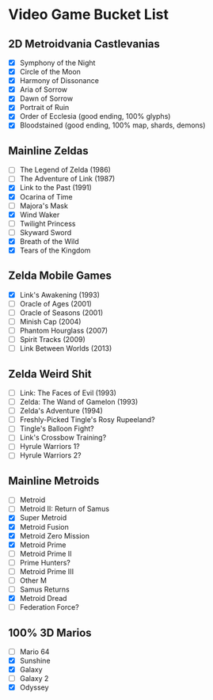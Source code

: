 # Video Game Bucket List

## 2D Metroidvania Castlevanias
- [x] Symphony of the Night
- [x] Circle of the Moon
- [x] Harmony of Dissonance
- [x] Aria of Sorrow
- [x] Dawn of Sorrow
- [x] Portrait of Ruin 
- [x] Order of Ecclesia (good ending, 100% glyphs)
- [x] Bloodstained (good ending, 100% map, shards, demons)

## Mainline Zeldas
- [ ] The Legend of Zelda (1986)
- [ ] The Adventure of Link (1987)
- [x] Link to the Past (1991)
- [x] Ocarina of Time
- [ ] Majora's Mask
- [x] Wind Waker
- [ ] Twilight Princess
- [ ] Skyward Sword
- [x] Breath of the Wild
- [x] Tears of the Kingdom

## Zelda Mobile Games
- [x] Link's Awakening (1993)
- [ ] Oracle of Ages (2001)
- [ ] Oracle of Seasons (2001)
- [ ] Minish Cap (2004)
- [ ] Phantom Hourglass (2007)
- [ ] Spirit Tracks (2009)
- [ ] Link Between Worlds (2013)

## Zelda Weird Shit
- [ ] Link: The Faces of Evil (1993)
- [ ] Zelda: The Wand of Gamelon (1993)
- [ ] Zelda's Adventure (1994)
- [ ] Freshly-Picked Tingle's Rosy Rupeeland?
- [ ] Tingle's Balloon Fight?
- [ ] Link's Crossbow Training?
- [ ] Hyrule Warriors 1?
- [ ] Hyrule Warriors 2?

## Mainline Metroids
- [ ] Metroid
- [ ] Metroid II: Return of Samus
- [x] Super Metroid
- [x] Metroid Fusion
- [x] Metroid Zero Mission
- [x] Metroid Prime
- [ ] Metroid Prime II
- [ ] Prime Hunters?
- [ ] Metroid Prime III
- [ ] Other M
- [ ] Samus Returns
- [x] Metroid Dread
- [ ] Federation Force?

## 100% 3D Marios
- [ ] Mario 64
- [x] Sunshine
- [x] Galaxy
- [ ] Galaxy 2
- [x] Odyssey
